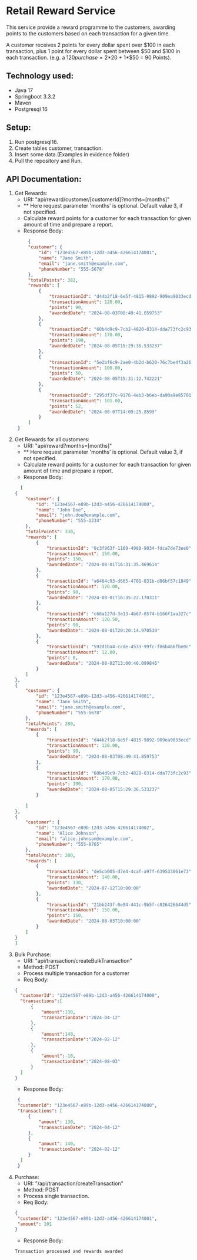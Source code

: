 # Retail Reward Service
This service provide a reward programme to the customers, awarding points to the customers based on each transaction for a given time.

A customer receives 2 points for every dollar spent over $100 in each transaction, plus 1 point for every dollar spent between $50 and $100 in each transaction.
(e.g. a $120 purchase = 2*$20 + 1*$50 = 90 Points).

## Technology used:
+ Java 17
+ Springboot 3.3.2
+ Maven
+ Postgresql 16

## Setup:
1. Run postgresql16.
2. Create tables customer, transaction.
3. Insert some data.(Examples in evidence folder)
4. Pull the repository and Run.

## API Documentation:
1. Get Rewards:
    + URI: "api/reward/customer/[customerId]?months=[months]"
    + ** Here request parameter 'months' is optional. Default value 3, if not specified.
    + Calculate reward points for a customer for each transaction for given amount of time and prepare a report.
    + Response Body:
   ```json
        {
        "customer": {
            "id": "123e4567-e89b-12d3-a456-426614174001",
            "name": "Jane Smith",
            "email": "jane.smith@example.com",
            "phoneNumber": "555-5678"
        },
        "totalPoints": 382,
        "rewards": [
            {
                "transactionId": "d44b2f18-6e5f-4815-9892-909ea9033ecd",
                "transactionAmount": 120.00,
                "points": 90,
                "awardedDate": "2024-08-03T08:49:41.859753"
            },
            {
                "transactionId": "60b4d9c9-7cb2-4820-8314-dda773fc2c93",
                "transactionAmount": 170.00,
                "points": 190,
                "awardedDate": "2024-08-05T15:29:36.533237"
            },
            {
                "transactionId": "5e2bf6c9-2ae0-4b2d-b620-76c7be4f3a26",
                "transactionAmount": 100.00,
                "points": 50,
                "awardedDate": "2024-08-05T15:31:12.742221"
            },
            {
                "transactionId": "295df37c-9176-4eb3-b6eb-da90a9e85701",
                "transactionAmount": 101.00,
                "points": 52,
                "awardedDate": "2024-08-07T14:09:25.8593"
            }
        ]
    }
    ```
2. Get Rewards for all customers:
    + URI: "api/reward?months=[months]"
    + ** Here request parameter 'months' is optional. Default value 3, if not specified.
    + Calculate reward points for a customer for each transaction for given amount of time and prepare a report.
    + Response Body:
    ```json
      [
    {
        "customer": {
            "id": "123e4567-e89b-12d3-a456-426614174000",
            "name": "John Doe",
            "email": "john.doe@example.com",
            "phoneNumber": "555-1234"
        },
        "totalPoints": 330,
        "rewards": [
            {
                "transactionId": "0c3f963f-1169-4980-9034-fdca7de73ee0",
                "transactionAmount": 150.00,
                "points": 150,
                "awardedDate": "2024-08-01T16:31:35.469614"
            },
            {
                "transactionId": "a6464c93-d665-4701-831b-d86bf57c1849",
                "transactionAmount": 120.00,
                "points": 90,
                "awardedDate": "2024-08-01T16:35:22.170311"
            },
            {
                "transactionId": "c66a127d-3e13-4b67-8574-b166f1aa327c",
                "transactionAmount": 120.50,
                "points": 90,
                "awardedDate": "2024-08-01T20:20:14.970539"
            },
            {
                "transactionId": "592d1ba4-ccde-4533-99fc-f86b466fbe0c",
                "transactionAmount": 12.00,
                "points": 0,
                "awardedDate": "2024-08-02T13:00:46.099846"
            }
        ]
    },
    {
        "customer": {
            "id": "123e4567-e89b-12d3-a456-426614174001",
            "name": "Jane Smith",
            "email": "jane.smith@example.com",
            "phoneNumber": "555-5678"
        },
        "totalPoints": 280,
        "rewards": [
            {
                "transactionId": "d44b2f18-6e5f-4815-9892-909ea9033ecd",
                "transactionAmount": 120.00,
                "points": 90,
                "awardedDate": "2024-08-03T08:49:41.859753"
            },
            {
                "transactionId": "60b4d9c9-7cb2-4820-8314-dda773fc2c93",
                "transactionAmount": 170.00,
                "points": 190,
                "awardedDate": "2024-08-05T15:29:36.533237"
            }
         
        ]
    },
    {
        "customer": {
            "id": "123e4567-e89b-12d3-a456-426614174002",
            "name": "Alice Johnson",
            "email": "alice.johnson@example.com",
            "phoneNumber": "555-8765"
        },
        "totalPoints": 280,
        "rewards": [
            {
                "transactionId": "de5cb005-d7e4-4caf-a97f-639533061e73",
                "transactionAmount": 140.00,
                "points": 130,
                "awardedDate": "2024-07-12T10:00:00"
            },
            {
                "transactionId": "21bb243f-0e94-441c-9b5f-c026426644d5",
                "transactionAmount": 150.00,
                "points": 150,
                "awardedDate": "2024-08-03T10:00:00"
            }
        ]
    }
   ]
    ```
3. Bulk Purchase:
    + URI: "api/transaction/createBulkTransaction"
    + Method: POST
    + Process multiple transaction for a customer
    + Req Body:
    ```json
   {
      "customerId": "123e4567-e89b-12d3-a456-426614174000",
      "transactions":[
          {
              "amount":130,
              "transactionDate":"2024-04-12"
          },
          {
              "amount":140,
              "transactionDate":"2024-02-12"
          },
          {
              "amount":-10,
              "transactionDate":"2024-08-03"
          }
      ]
    }
    ```
   + Response Body:
   ```json
    {
    "customerId": "123e4567-e89b-12d3-a456-426614174000",
    "transactions": [
        {
            "amount": 130,
            "transactionDate": "2024-04-12"
        },
        {
            "amount": 140,
            "transactionDate": "2024-02-12"
        }
     ]
    }

    ```
4. Purchase:
   + URI: "/api/transaction/createTransaction"
   + Method: POST
   + Process single transaction.
   + Req Body:
   ```json
   {
    "customerId": "123e4567-e89b-12d3-a456-426614174001",
    "amount": 101
   }
   ```
   + Response Body:
   ```
   Transaction processed and rewards awarded
   ```
